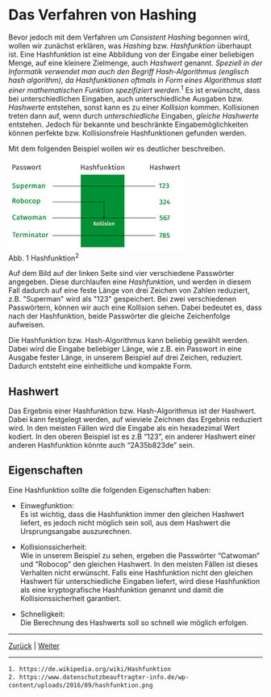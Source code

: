 # Das Verfahren von Hashing

Bevor jedoch mit dem Verfahren um _Consistent Hashing_ begonnen wird, wollen wir zunächst erklären, was _Hashing_ bzw. _Hashfunktion_ überhaupt ist. Eine Hashfunktion ist eine Abbildung von der Eingabe einer beliebigen Menge, auf eine kleinere Zielmenge, auch _Hashwert_ genannt. _Speziell in der Informatik verwendet man auch den Begriff Hash-Algorithmus (englisch hash algorithm), da Hashfunktionen oftmals in Form eines Algorithmus statt einer mathematischen Funktion spezifiziert werden._<sup>1</sup> Es ist erwünscht, dass bei unterschiedlichen Eingaben, auch unterschiedliche Ausgaben bzw. _Hashwerte_ entstehen, sonst kann es zu einer _Kollision_ kommen. Kollisionen treten dann auf, wenn durch *unterschiedliche* Eingaben, *gleiche* _Hashwerte_ entstehen. Jedoch für bekannte und beschränkte Eingabemöglichkeiten können perfekte bzw. Kollisionsfreie Hashfunktionen gefunden werden.  

Mit dem folgenden Beispiel wollen wir es deutlicher beschreiben.  

![Hashfunktion](images/hashfunktion.png "Abb. 1 Hashfunktion")  
Abb. 1 Hashfunktion<sup>2</sup>

Auf dem Bild auf der linken Seite sind vier verschiedene Passwörter angegeben. Diese durchlaufen eine _Hashfunktion_, und werden in diesem Fall dadurch auf eine feste Länge von drei Zeichen von Zahlen reduziert, z.B. "Superman" wird als "123" gespeichert. Bei zwei verschiedenen Passwörtern, können wir auch eine Kollision sehen. Dabei bedeutet es, dass nach der Hashfunktion, beide Passwörter die gleiche Zeichenfolge aufweisen.  

Die Hashfunktion bzw. Hash-Algorithmus kann beliebig gewählt werden. Dabei wird die Eingabe beliebiger Länge, wie z.B. ein Passwort in eine Ausgabe fester Länge, in unserem Beispiel auf drei Zeichen, reduziert. Dadurch entsteht eine einheitliche und kompakte Form.  

## Hashwert  

Das Ergebnis einer Hashfunktion bzw. Hash-Algorithmus ist der Hashwert. Dabei kann festgelegt werden, auf wieviele Zeichnen das Ergebnis reduziert wird. In den meisten Fällen wird die Eingabe als ein hexadezimal Wert kodiert. In den oberen Beispiel ist es z.B “123”, ein anderer Hashwert einer anderen Hashfunktion könnte auch “2A35b823de” sein.  

## Eigenschaften  

Eine Hashfunktion sollte die folgenden Eigenschaften haben:  

* Einwegfunktion:  
Es ist wichtig, dass die Hashfunktion immer den gleichen Hashwert liefert, es jedoch nicht möglich sein soll, aus dem Hashwert die Ursprungsangabe auszurechnen.  

* Kollisionssicherheit:  
Wie in unserem Beispiel zu sehen, ergeben die Passwörter “Catwoman” und “Robocop” den gleichen Hashwert. In den meisten Fällen ist dieses Verhalten nicht erwünscht. Falls eine Hashfunktion nicht den gleichen Hashwert für unterschiedliche Eingaben liefert, wird diese Hashfunktion als eine kryptografische Hashfunktion genannt und damit die Kollisionssicherheit garantiert.  

* Schnelligkeit:  
Die Berechnung des Hashwerts soll so schnell wie möglich erfolgen.  
____  
[Zurück](02_Geschichte.md) | [Weiter](04_Anwendungsfelder.md)  

____
```
1. https://de.wikipedia.org/wiki/Hashfunktion  
2. https://www.datenschutzbeauftragter-info.de/wp-content/uploads/2016/09/hashfunktion.png  
```

